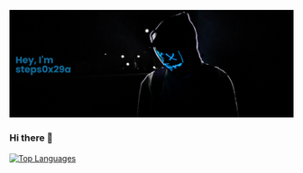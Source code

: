 [![MasterHead](banner.png)](Something)

### Hi there 👋

<a href="https://github.com/steps0x29a?tab=repositories"><img align="center" width="41%" src="https://github-readme-stats.vercel.app/api/top-langs/?username=steps0x29a&layout=compact&langs_count=6&theme=slateorange" alt="Top Languages"/></a>

<!--
**steps0x29a/steps0x29a** is a ✨ _special_ ✨ repository because its `README.md` (this file) appears on your GitHub profile.

Here are some ideas to get you started:

- 🔭 I’m currently working on ...
- 🌱 I’m currently learning ...
- 👯 I’m looking to collaborate on ...
- 🤔 I’m looking for help with ...
- 💬 Ask me about ...
- 📫 How to reach me: ...
- 😄 Pronouns: ...
- ⚡ Fun fact: ...
-->
